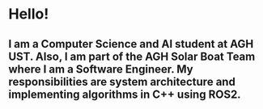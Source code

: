 # Hello!

## I am a Computer Science and AI student at AGH UST. Also, I am part of the AGH Solar Boat Team where I am a Software Engineer. My responsibilities are system architecture and implementing algorithms in C++ using ROS2.









